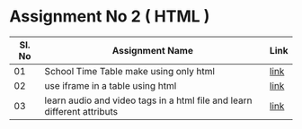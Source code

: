 # Assignment No 2  ( HTML )

|Sl. No|Assignment Name|Link|
|------|---------------|----|
|01|School Time Table make using only html|[link](https://sm8uti.github.io/Assignments/06-Nov-2022/timeTable.html)|
|02|use iframe in a table using html|[link](https://sm8uti.github.io/Assignments/06-Nov-2022/videoTable.html)|
|03|learn audio and video tags in a html file and learn different attributs|[link](https://sm8uti.github.io/Assignments/06-Nov-2022/videoAndAudio.html)|
